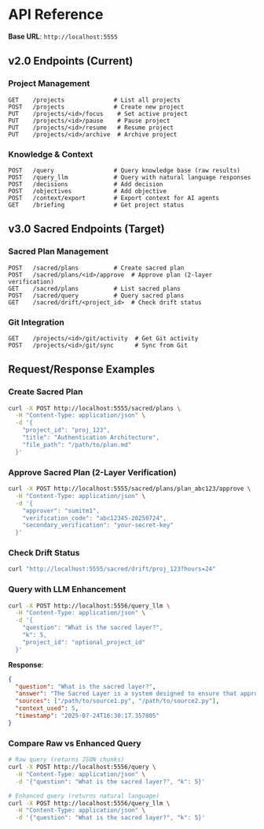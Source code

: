 # API Reference

**Base URL**: `http://localhost:5555`

## v2.0 Endpoints (Current)

### Project Management
```http
GET    /projects              # List all projects
POST   /projects              # Create new project
PUT    /projects/<id>/focus    # Set active project
PUT    /projects/<id>/pause    # Pause project
PUT    /projects/<id>/resume   # Resume project
PUT    /projects/<id>/archive  # Archive project
```

### Knowledge & Context
```http
POST   /query                 # Query knowledge base (raw results)
POST   /query_llm             # Query with natural language responses
POST   /decisions             # Add decision
POST   /objectives            # Add objective  
POST   /context/export        # Export context for AI agents
GET    /briefing              # Get project status
```

## v3.0 Sacred Endpoints (Target)

### Sacred Plan Management
```http
POST   /sacred/plans          # Create sacred plan
POST   /sacred/plans/<id>/approve  # Approve plan (2-layer verification)
GET    /sacred/plans          # List sacred plans
POST   /sacred/query          # Query sacred plans
GET    /sacred/drift/<project_id>  # Check drift status
```

### Git Integration
```http
GET    /projects/<id>/git/activity  # Get Git activity
POST   /projects/<id>/git/sync      # Sync from Git
```

## Request/Response Examples

### Create Sacred Plan
```bash
curl -X POST http://localhost:5555/sacred/plans \
  -H "Content-Type: application/json" \
  -d '{
    "project_id": "proj_123",
    "title": "Authentication Architecture", 
    "file_path": "/path/to/plan.md"
  }'
```

### Approve Sacred Plan (2-Layer Verification)
```bash
curl -X POST http://localhost:5555/sacred/plans/plan_abc123/approve \
  -H "Content-Type: application/json" \
  -d '{
    "approver": "sumitm1",
    "verification_code": "abc12345-20250724",
    "secondary_verification": "your-secret-key"
  }'
```

### Check Drift Status
```bash
curl "http://localhost:5555/sacred/drift/proj_123?hours=24"
```

### Query with LLM Enhancement
```bash
curl -X POST http://localhost:5556/query_llm \
  -H "Content-Type: application/json" \
  -d '{
    "question": "What is the sacred layer?",
    "k": 5,
    "project_id": "optional_project_id"
  }'
```

**Response**:
```json
{
  "question": "What is the sacred layer?",
  "answer": "The Sacred Layer is a system designed to ensure that approved plans cannot be modified...",
  "sources": ["/path/to/source1.py", "/path/to/source2.py"],
  "context_used": 5,
  "timestamp": "2025-07-24T16:30:17.357805"
}
```

### Compare Raw vs Enhanced Query
```bash
# Raw query (returns JSON chunks)
curl -X POST http://localhost:5556/query \
  -H "Content-Type: application/json" \
  -d '{"question": "What is the sacred layer?", "k": 5}'

# Enhanced query (returns natural language)
curl -X POST http://localhost:5556/query_llm \
  -H "Content-Type: application/json" \
  -d '{"question": "What is the sacred layer?", "k": 5}'
```